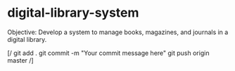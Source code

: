 # digital-library-system
Objective: Develop a system to manage books, magazines, and journals in a digital library.

[/
    git add .
    git commit -m "Your commit message here"
    git push origin master
/]